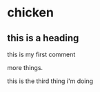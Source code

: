 # chicken

## this is a heading 

this is my first comment

more things. 


this is the third thing i'm doing